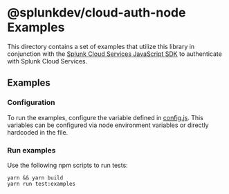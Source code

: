 # @splunkdev/cloud-auth-node Examples

This directory contains a set of examples that utilize this library in conjunction with the [Splunk Cloud Services JavaScript SDK](https://github.com/splunk/splunk-cloud-sdk-js/) to authenticate with Splunk Cloud Services.

## Examples

### Configuration

To run the examples, configure the variable defined in [config.js](config.js).  This variables can be configured via node environment variables or directly hardcoded in the file.

### Run examples

Use the following npm scripts to run tests:

```sh-session
yarn && yarn build
yarn run test:examples
```
